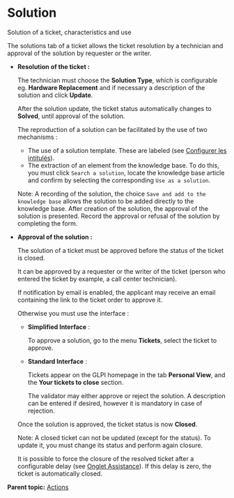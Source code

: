 Solution
========

Solution of a ticket, characteristics and use

The solutions tab of a ticket allows the ticket resolution by a
technician and approval of the solution by requester or the writer.

-   **Resolution of the ticket :**

    The technician must choose the **Solution Type**, which is
    configurable eg. **Hardware Replacement** and if necessary a
    description of the solution and click **Update**.

    After the solution update, the ticket status automatically changes
    to **Solved**, until approval of the solution.

    The reproduction of a solution can be facilitated by the use of two
    mechanisms :

    -   The use of a solution template. These are labeled (see
        [Configurer les
        intitulés](config_dropdown.html "Les intitulés se configurent depuis le menu Configuration > Intitulés")).
    -   The extraction of an element from the knowledge base. To do
        this, you must click `Search a solution`, locate the knowledge
        base article and confirm by selecting the corresponding
        `Use as a solution`.

    Note: A recording of the solution, the choice
    `Save and add to the knowledge base` allows the solution to be added
    directly to the knowledge base. After creation of the solution, the
    approval of the solution is presented. Record the approval or
    refusal of the solution by completing the form.

-   **Approval of the solution :**

    The solution of a ticket must be approved before the status of the
    ticket is closed.

    It can be approved by a requester or the writer of the ticket
    (person who entered the ticket by example, a call center
    technician).

    If notification by email is enabled, the applicant may receive an
    email containing the link to the ticket order to approve it.

    Otherwise you must use the interface :

    -   **Simplified Interface** :

        To approve a solution, go to the menu **Tickets**, select the
        ticket to approve.

    -   **Standard Interface** :

        Tickets appear on the GLPI homepage in the tab **Personal
        View**, and the **Your tickets to close** section.

        The validator may either approve or reject the solution. A
        description can be entered if desired, however it is mandatory
        in case of rejection.

    Once the solution is approved, the ticket status is now **Closed**.

    Note: A closed ticket can not be updated (except for the status). To
    update it, you must change its status and perform again closure.

    It is possible to force the closure of the resolved ticket after a
    configurable delay (see [Onglet
    Assistance](config_common_assist.html "Cet onglet permet de paramétrer le comportement de la partie assistance de GLPI.")).
    If this delay is zero, the ticket is automatically closed.

**Parent topic:**
[Actions](../glpi/helpdesk_ticketactions.html "Actions")
